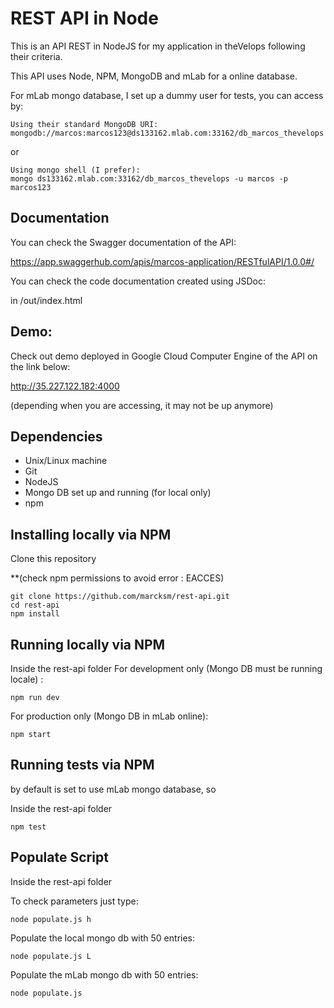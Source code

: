 
# REST API in Node
This is an API REST in NodeJS for my application in theVelops following their criteria.

This API uses Node, NPM, MongoDB and mLab for a online database.

For mLab mongo database, I set up a dummy user for tests, you can access by:

```
Using their standard MongoDB URI:
mongodb://marcos:marcos123@ds133162.mlab.com:33162/db_marcos_thevelops
```
or
```
Using mongo shell (I prefer):
mongo ds133162.mlab.com:33162/db_marcos_thevelops -u marcos -p marcos123
```
## Documentation
You can check the Swagger documentation of the API:
 
https://app.swaggerhub.com/apis/marcos-application/RESTfulAPI/1.0.0#/

You can check the code documentation created using JSDoc:

in /out/index.html

## Demo:

Check out demo deployed in Google Cloud Computer Engine of the API on the link below:

http://35.227.122.182:4000

(depending when you are accessing, it may not be up anymore)


## Dependencies

* Unix/Linux machine
* Git
* NodeJS
* Mongo DB set up and running (for local only)
* npm

## Installing locally via NPM

Clone this repository

**(check npm permissions to avoid error : EACCES)
```
git clone https://github.com/marcksm/rest-api.git
cd rest-api
npm install
```
## Running locally via NPM

Inside the rest-api folder
For development only (Mongo DB must be running locale) :
```
npm run dev
```
For production only (Mongo DB in mLab online):
```
npm start
```
## Running tests via NPM

by default is set to use mLab mongo database, so 

Inside the rest-api folder
```
npm test
```

## Populate Script

Inside the rest-api folder

To check parameters just type:

```
node populate.js h
```
Populate the local mongo db with 50 entries:

```
node populate.js L
```

Populate the mLab mongo db with 50 entries:

```
node populate.js 
```
